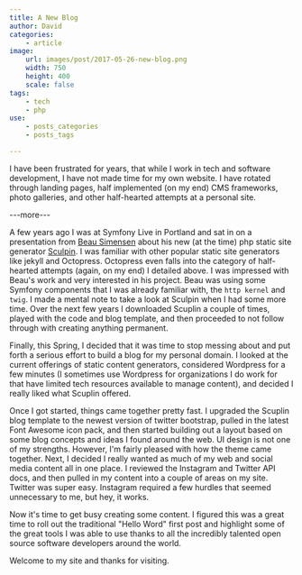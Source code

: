 ```yaml
---
title: A New Blog
author: David
categories:
    - article
image:
    url: images/post/2017-05-26-new-blog.png
    width: 750
    height: 400
    scale: false
tags:
    - tech
    - php
use:
    - posts_categories
    - posts_tags

---
```


I have been frustrated for years, that while I work in tech and software
development, I have not made time for my own website. I have rotated through
landing pages, half implemented (on my end) CMS frameworks, photo galleries,
and other half-hearted attempts at a personal site.

---more---

A few years ago I was at Symfony Live in Portland and sat in on a presentation
from [Beau Simensen][1] about his new (at the time) php static site generator
[Sculpin][2]. I was familiar with other popular static site generators like
jekyll and Octopress. Octopress even falls into the category of half-hearted
attempts (again, on my end) I detailed above. I was impressed with Beau's work
and very interested in his project. Beau was using some Symfony components that
I was already familiar with, the `http kernel` and `twig`. I made a mental note
to take a look at Sculpin when I had some more time. Over the next few years I
downloaded Scuplin a couple of times, played with the code and blog template,
and then proceeded to not follow through with creating anything permanent.

Finally, this Spring, I decided that it was time to stop messing about and put
forth a serious effort to build a blog for my personal domain. I looked at the
current offerings of static content generators, considered Wordpress for a few
minutes (I sometimes use Wordpress for organizations I do work for that have
limited tech resources available to manage content), and decided I really liked
what Scuplin offered.

Once I got started, things came together pretty fast. I upgraded the Scuplin
blog template to the newest version of twitter bootstrap, pulled in the
latest Font Awesome icon pack, and then started building out a layout based on
some blog concepts and ideas I found around the web. UI design is not one of
my strengths. However, I'm fairly pleased with how the theme came together.
Next, I decided I really wanted as much of my web and social media content all
in one place. I reviewed the Instagram and Twitter API docs, and then pulled in
my content into a couple of areas on my site. Twitter was super easy. Instagram
required a few hurdles that seemed unnecessary to me, but hey, it works.

Now it's time to get busy creating some content. I figured this was a great
time to roll out the traditional "Hello Word" first post and highlight some of
the great tools I was able to use thanks to all the incredibly talented open
source software developers around the world.

Welcome to my site and thanks for visiting.

[1]: https://github.com/simensen
[2]: https://sculpin.io/
